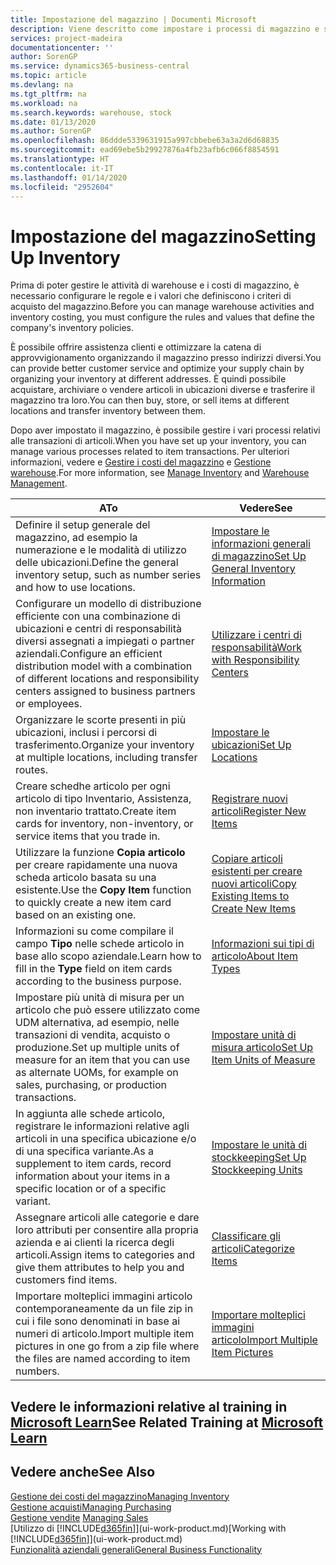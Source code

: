 ```yaml
---
title: Impostazione del magazzino | Documenti Microsoft
description: Viene descritto come impostare i processi di magazzino e stock, inclusi i percorsi di trasferimento e le ubicazioni, come le warehouse.
services: project-madeira
documentationcenter: ''
author: SorenGP
ms.service: dynamics365-business-central
ms.topic: article
ms.devlang: na
ms.tgt_pltfrm: na
ms.workload: na
ms.search.keywords: warehouse, stock
ms.date: 01/13/2020
ms.author: SorenGP
ms.openlocfilehash: 86ddde5339631915a997cbbebe63a3a2d6d68835
ms.sourcegitcommit: ead69ebe5b29927876a4fb23afb6c066f8854591
ms.translationtype: HT
ms.contentlocale: it-IT
ms.lasthandoff: 01/14/2020
ms.locfileid: "2952604"
---
```

# <a name="setting-up-inventory"></a><span data-ttu-id="f4576-103">Impostazione del magazzino</span><span class="sxs-lookup"><span data-stu-id="f4576-103">Setting Up Inventory</span></span>
<span data-ttu-id="f4576-104">Prima di poter gestire le attività di warehouse e i costi di magazzino, è necessario configurare le regole e i valori che definiscono i criteri di acquisto del magazzino.</span><span class="sxs-lookup"><span data-stu-id="f4576-104">Before you can manage warehouse activities and inventory costing, you must configure the rules and values that define the company's inventory policies.</span></span>

<span data-ttu-id="f4576-105">È possibile offrire assistenza clienti e ottimizzare la catena di approvvigionamento organizzando il magazzino presso indirizzi diversi.</span><span class="sxs-lookup"><span data-stu-id="f4576-105">You can provide better customer service and optimize your supply chain by organizing your inventory at different addresses.</span></span> <span data-ttu-id="f4576-106">È quindi possibile acquistare, archiviare o vendere articoli in ubicazioni diverse e trasferire il magazzino tra loro.</span><span class="sxs-lookup"><span data-stu-id="f4576-106">You can then buy, store, or sell items at different locations and transfer inventory between them.</span></span>

<span data-ttu-id="f4576-107">Dopo aver impostato il magazzino, è possibile gestire i vari processi relativi alle transazioni di articoli.</span><span class="sxs-lookup"><span data-stu-id="f4576-107">When you have set up your inventory, you can manage various processes related to item transactions.</span></span> <span data-ttu-id="f4576-108">Per ulteriori informazioni, vedere e [Gestire i costi del magazzino](inventory-manage-inventory.md) e [Gestione warehouse](warehouse-manage-warehouse.md).</span><span class="sxs-lookup"><span data-stu-id="f4576-108">For more information, see [Manage Inventory](inventory-manage-inventory.md) and [Warehouse Management](warehouse-manage-warehouse.md).</span></span>

| <span data-ttu-id="f4576-109">A</span><span class="sxs-lookup"><span data-stu-id="f4576-109">To</span></span> | <span data-ttu-id="f4576-110">Vedere</span><span class="sxs-lookup"><span data-stu-id="f4576-110">See</span></span> |
| --- | --- |
| <span data-ttu-id="f4576-111">Definire il setup generale del magazzino, ad esempio la numerazione e le modalità di utilizzo delle ubicazioni.</span><span class="sxs-lookup"><span data-stu-id="f4576-111">Define the general inventory setup, such as number series and how to use locations.</span></span> |[<span data-ttu-id="f4576-112">Impostare le informazioni generali di magazzino</span><span class="sxs-lookup"><span data-stu-id="f4576-112">Set Up General Inventory Information</span></span>](inventory-how-setup-general.md) |
|<span data-ttu-id="f4576-113">Configurare un modello di distribuzione efficiente con una combinazione di ubicazioni e centri di responsabilità diversi assegnati a impiegati o partner aziendali.</span><span class="sxs-lookup"><span data-stu-id="f4576-113">Configure an efficient distribution model with a combination of different locations and responsibility centers assigned to business partners or employees.</span></span>|[<span data-ttu-id="f4576-114">Utilizzare i centri di responsabilità</span><span class="sxs-lookup"><span data-stu-id="f4576-114">Work with Responsibility Centers</span></span>](inventory-responsibility-centers.md)|
| <span data-ttu-id="f4576-115">Organizzare le scorte presenti in più ubicazioni, inclusi i percorsi di trasferimento.</span><span class="sxs-lookup"><span data-stu-id="f4576-115">Organize your inventory at multiple locations, including transfer routes.</span></span> |[<span data-ttu-id="f4576-116">Impostare le ubicazioni</span><span class="sxs-lookup"><span data-stu-id="f4576-116">Set Up Locations</span></span>](inventory-how-register-new-items.md) |
| <span data-ttu-id="f4576-117">Creare schedhe articolo per ogni articolo di tipo Inventario, Assistenza, non inventario trattato.</span><span class="sxs-lookup"><span data-stu-id="f4576-117">Create item cards for inventory, non-inventory, or service items that you trade in.</span></span> |[<span data-ttu-id="f4576-118">Registrare nuovi articoli</span><span class="sxs-lookup"><span data-stu-id="f4576-118">Register New Items</span></span>](inventory-how-register-new-items.md) |
|<span data-ttu-id="f4576-119">Utilizzare la funzione **Copia articolo** per creare rapidamente una nuova scheda articolo basata su una esistente.</span><span class="sxs-lookup"><span data-stu-id="f4576-119">Use the **Copy Item** function to quickly create a new item card based on an existing one.</span></span>|[<span data-ttu-id="f4576-120">Copiare articoli esistenti per creare nuovi articoli</span><span class="sxs-lookup"><span data-stu-id="f4576-120">Copy Existing Items to Create New Items</span></span>](inventory-how-copy-items.md)|
|<span data-ttu-id="f4576-121">Informazioni su come compilare il campo **Tipo** nelle schede articolo in base allo scopo aziendale.</span><span class="sxs-lookup"><span data-stu-id="f4576-121">Learn how to fill in the **Type** field on item cards according to the business purpose.</span></span>|[<span data-ttu-id="f4576-122">Informazioni sui tipi di articolo</span><span class="sxs-lookup"><span data-stu-id="f4576-122">About Item Types</span></span>](inventory-about-item-types.md)|
|<span data-ttu-id="f4576-123">Impostare più unità di misura per un articolo che può essere utilizzato come UDM alternativa, ad esempio, nelle transazioni di vendita, acquisto o produzione.</span><span class="sxs-lookup"><span data-stu-id="f4576-123">Set up multiple units of measure for an item that you can use as alternate UOMs, for example on sales, purchasing, or production transactions.</span></span>|[<span data-ttu-id="f4576-124">Impostare unità di misura articolo</span><span class="sxs-lookup"><span data-stu-id="f4576-124">Set Up Item Units of Measure</span></span>](inventory-how-setup-units-of-measure.md)|
|<span data-ttu-id="f4576-125">In aggiunta alle schede articolo, registrare le informazioni relative agli articoli in una specifica ubicazione e/o di una specifica variante.</span><span class="sxs-lookup"><span data-stu-id="f4576-125">As a supplement to item cards, record information about your items in a specific location or of a specific variant.</span></span>|[<span data-ttu-id="f4576-126">Impostare le unità di stockkeeping</span><span class="sxs-lookup"><span data-stu-id="f4576-126">Set Up Stockkeeping Units</span></span>](inventory-how-to-set-up-stockkeeping-units.md)|
| <span data-ttu-id="f4576-127">Assegnare articoli alle categorie e dare loro attributi per consentire alla propria azienda e ai clienti la ricerca degli articoli.</span><span class="sxs-lookup"><span data-stu-id="f4576-127">Assign items to categories and give them attributes to help you and customers find items.</span></span> |[<span data-ttu-id="f4576-128">Classificare gli articoli</span><span class="sxs-lookup"><span data-stu-id="f4576-128">Categorize Items</span></span>](inventory-how-categorize-items.md) |
|<span data-ttu-id="f4576-129">Importare molteplici immagini articolo contemporaneamente da un file zip in cui i file sono denominati in base ai numeri di articolo.</span><span class="sxs-lookup"><span data-stu-id="f4576-129">Import multiple item pictures in one go from a zip file where the files are named according to item numbers.</span></span>|[<span data-ttu-id="f4576-130">Importare molteplici immagini articolo</span><span class="sxs-lookup"><span data-stu-id="f4576-130">Import Multiple Item Pictures</span></span>](inventory-how-import-item-pictures.md)|

## <a name="see-related-training-at-microsoft-learnlearnmodulestrade-get-started-dynamics-365-business-central"></a><span data-ttu-id="f4576-131">Vedere le informazioni relative al training in [Microsoft Learn](/learn/modules/trade-get-started-dynamics-365-business-central/)</span><span class="sxs-lookup"><span data-stu-id="f4576-131">See Related Training at [Microsoft Learn](/learn/modules/trade-get-started-dynamics-365-business-central/)</span></span>

## <a name="see-also"></a><span data-ttu-id="f4576-132">Vedere anche</span><span class="sxs-lookup"><span data-stu-id="f4576-132">See Also</span></span>
[<span data-ttu-id="f4576-133">Gestione dei costi del magazzino</span><span class="sxs-lookup"><span data-stu-id="f4576-133">Managing Inventory</span></span>](inventory-manage-inventory.md)  
[<span data-ttu-id="f4576-134">Gestione acquisti</span><span class="sxs-lookup"><span data-stu-id="f4576-134">Managing Purchasing</span></span>](purchasing-manage-purchasing.md)  
<span data-ttu-id="f4576-135">[Gestione vendite](sales-manage-sales.md)  </span><span class="sxs-lookup"><span data-stu-id="f4576-135">[Managing Sales](sales-manage-sales.md)  </span></span>  
<span data-ttu-id="f4576-136">[Utilizzo di [!INCLUDE[d365fin](includes/d365fin_md.md)]](ui-work-product.md)</span><span class="sxs-lookup"><span data-stu-id="f4576-136">[Working with [!INCLUDE[d365fin](includes/d365fin_md.md)]](ui-work-product.md)</span></span>  
[<span data-ttu-id="f4576-137">Funzionalità aziendali generali</span><span class="sxs-lookup"><span data-stu-id="f4576-137">General Business Functionality</span></span>](ui-across-business-areas.md)
